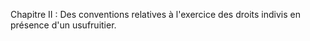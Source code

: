 Chapitre II : Des conventions relatives à l'exercice des droits indivis en présence d'un usufruitier.
